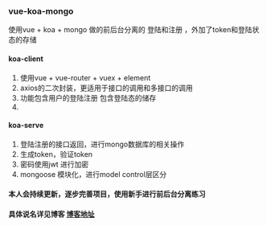 ### vue-koa-mongo
使用vue + koa + mongo  做的前后台分离的 登陆和注册 ，外加了token和登陆状态的存储

#### koa-client
1. 使用vue + vue-router + vuex + element 
2. axios的二次封装，更适用于接口的调用和多接口的调用
3. 功能包含用户的登陆注册 包含登陆态的储存
4. 
#### koa-serve
1. 登陆注册的接口返回，进行mongo数据库的相关操作
2. 生成token，验证token
3. 密码使用jwt 进行加密
4. mongoose 模块化，进行model control层区分

#### 本人会持续更新，逐步完善项目，使用新手进行前后台分离练习

#### 具体说名详见博客 [博客地址](https://yuhior.com/)
